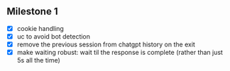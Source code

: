 ## Milestone 1

- [x] cookie handling
- [x] uc to avoid bot detection
- [x] remove the previous session from chatgpt history on the exit
- [x] make waiting robust: wait til the response is complete (rather than just 5s all the time)